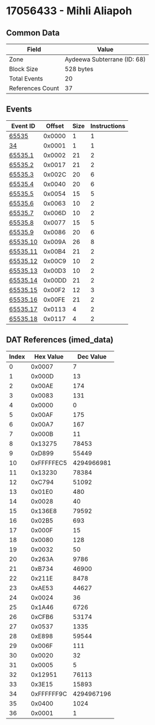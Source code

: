 # 17056433 - Mihli Aliapoh

## Common Data

| Field            | Value                       |
|------------------|-----------------------------|
| Zone             | Aydeewa Subterrane (ID: 68) |
| Block Size       | 528 bytes                   |
| Total Events     | 20                          |
| References Count | 37                          |

## Events

| Event ID                  | Offset   |   Size |   Instructions |
|---------------------------|----------|--------|----------------|
| [65535](./65535.md)       | 0x0000   |      1 |              1 |
| [34](./34.md)             | 0x0001   |      1 |              1 |
| [65535.1](./65535.1.md)   | 0x0002   |     21 |              2 |
| [65535.2](./65535.2.md)   | 0x0017   |     21 |              2 |
| [65535.3](./65535.3.md)   | 0x002C   |     20 |              6 |
| [65535.4](./65535.4.md)   | 0x0040   |     20 |              6 |
| [65535.5](./65535.5.md)   | 0x0054   |     15 |              5 |
| [65535.6](./65535.6.md)   | 0x0063   |     10 |              2 |
| [65535.7](./65535.7.md)   | 0x006D   |     10 |              2 |
| [65535.8](./65535.8.md)   | 0x0077   |     15 |              5 |
| [65535.9](./65535.9.md)   | 0x0086   |     20 |              6 |
| [65535.10](./65535.10.md) | 0x009A   |     26 |              8 |
| [65535.11](./65535.11.md) | 0x00B4   |     21 |              2 |
| [65535.12](./65535.12.md) | 0x00C9   |     10 |              2 |
| [65535.13](./65535.13.md) | 0x00D3   |     10 |              2 |
| [65535.14](./65535.14.md) | 0x00DD   |     21 |              2 |
| [65535.15](./65535.15.md) | 0x00F2   |     12 |              3 |
| [65535.16](./65535.16.md) | 0x00FE   |     21 |              2 |
| [65535.17](./65535.17.md) | 0x0113   |      4 |              2 |
| [65535.18](./65535.18.md) | 0x0117   |      4 |              2 |

## DAT References (imed_data)

|   Index | Hex Value   |   Dec Value |
|---------|-------------|-------------|
|       0 | 0x0007      |           7 |
|       1 | 0x000D      |          13 |
|       2 | 0x00AE      |         174 |
|       3 | 0x0083      |         131 |
|       4 | 0x0000      |           0 |
|       5 | 0x00AF      |         175 |
|       6 | 0x00A7      |         167 |
|       7 | 0x000B      |          11 |
|       8 | 0x13275     |       78453 |
|       9 | 0xD899      |       55449 |
|      10 | 0xFFFFFEC5  |  4294966981 |
|      11 | 0x13230     |       78384 |
|      12 | 0xC794      |       51092 |
|      13 | 0x01E0      |         480 |
|      14 | 0x0028      |          40 |
|      15 | 0x136E8     |       79592 |
|      16 | 0x02B5      |         693 |
|      17 | 0x000F      |          15 |
|      18 | 0x0080      |         128 |
|      19 | 0x0032      |          50 |
|      20 | 0x263A      |        9786 |
|      21 | 0xB734      |       46900 |
|      22 | 0x211E      |        8478 |
|      23 | 0xAE53      |       44627 |
|      24 | 0x0024      |          36 |
|      25 | 0x1A46      |        6726 |
|      26 | 0xCFB6      |       53174 |
|      27 | 0x0537      |        1335 |
|      28 | 0xE898      |       59544 |
|      29 | 0x006F      |         111 |
|      30 | 0x0020      |          32 |
|      31 | 0x0005      |           5 |
|      32 | 0x12951     |       76113 |
|      33 | 0x3E15      |       15893 |
|      34 | 0xFFFFFF9C  |  4294967196 |
|      35 | 0x0400      |        1024 |
|      36 | 0x0001      |           1 |
